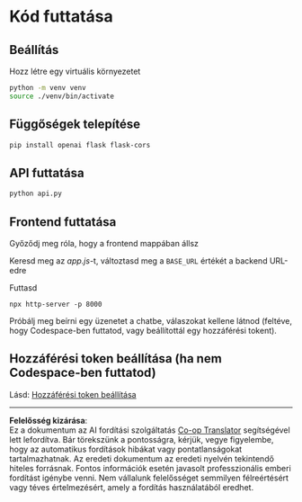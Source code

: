 <!--
CO_OP_TRANSLATOR_METADATA:
{
  "original_hash": "537f02a36d73db093cbb8b9b44867645",
  "translation_date": "2025-09-01T15:49:19+00:00",
  "source_file": "9-chat-project/solution/backend/python/README.md",
  "language_code": "hu"
}
-->
# Kód futtatása

## Beállítás

Hozz létre egy virtuális környezetet

```sh
python -m venv venv
source ./venv/bin/activate
```

## Függőségek telepítése

```sh
pip install openai flask flask-cors 
```

## API futtatása

```sh
python api.py
```

## Frontend futtatása

Győződj meg róla, hogy a frontend mappában állsz

Keresd meg az *app.js*-t, változtasd meg a `BASE_URL` értékét a backend URL-edre

Futtasd

```
npx http-server -p 8000
```

Próbálj meg beírni egy üzenetet a chatbe, válaszokat kellene látnod (feltéve, hogy Codespace-ben futtatod, vagy beállítottál egy hozzáférési tokent).

## Hozzáférési token beállítása (ha nem Codespace-ben futtatod)

Lásd: [Hozzáférési token beállítása](https://docs.github.com/en/authentication/keeping-your-account-and-data-secure/managing-your-personal-access-tokens)

---

**Felelősség kizárása**:  
Ez a dokumentum az AI fordítási szolgáltatás [Co-op Translator](https://github.com/Azure/co-op-translator) segítségével lett lefordítva. Bár törekszünk a pontosságra, kérjük, vegye figyelembe, hogy az automatikus fordítások hibákat vagy pontatlanságokat tartalmazhatnak. Az eredeti dokumentum az eredeti nyelvén tekintendő hiteles forrásnak. Fontos információk esetén javasolt professzionális emberi fordítást igénybe venni. Nem vállalunk felelősséget semmilyen félreértésért vagy téves értelmezésért, amely a fordítás használatából eredhet.